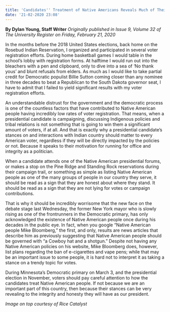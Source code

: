 ```yaml
---
title: 'Candidates'' Treatment of Native Americans Reveals Much of Their Character'
date: '21-02-2020 23:08'
---
```


**By Dylan Young, Staff Writer** _Originally published in Issue 9, Volume 32 of The University Register on Friday, February 21, 2020_

In the months before the 2018 United States elections, back home on the Rosebud Indian Reservation, I organized and participated in several voter registration efforts. During home basketball games I would table in the school’s lobby with registration forms. At halftime I would run out into the bleachers with a pen and clipboard, only to dive into a sea of ‘No thank yous’ and blunt refusals from elders. As much as I would like to take partial credit for Democratic populist Billie Sutton coming closer than any nominee in three decades to beat a Republican to the South Dakota governor seat, I have to admit that I failed to yield significant results with my voter registration efforts.

An understandable distrust for the government and the democratic process is one of the countless factors that have contributed to Native American people having incredibly low rates of voter registration. That means, when a presidential candidate is campaigning, discussing Indigenous policies and tribal relations is not something that is going to win them a significant amount of voters, if at all. And that is exactly why a presidential candidate’s stances on and interactions with Indian country should matter to every American voter, regardless if they will be directly impacted by the policies or not. Because it speaks to their motivation for running for office and integrity as a politician.

When a candidate attends one of the Native American presidential forums, or makes a stop on the Pine Ridge and Standing Rock reservations during their campaign trail, or something as simple as listing Native American people as one of the many groups of people in our country they serve, it should be read as a sign that they are honest about where they stand. It should be read as a sign that they are not lying for votes or campaign contributions.

That is why it should be incredibly worrisome that the new face on the debate stage last Wednesday, the former New York mayor who is slowly rising as one of the frontrunners in the Democratic primary, has only acknowledged the existence of Native American people once during his decades in the public eye. In fact, when you google “Native American people Mike Bloomberg,” the first, and only, results are news articles that describe him as previously suggesting that Native American people should be governed with “a Cowboy hat and a shotgun.” Despite not having any Native American policies on his website, Mike Bloomberg does, however, list plans regarding the ban of e-cigarettes and vape pens; while that may be an important issue to some people, it is hard not to interpret it as taking a stance on a trendy topic for votes.

During Minnesota’s Democratic primary on March 3, and the presidential election in November, voters should pay careful attention to how the candidates treat Native American people. If not because we are an important part of this country, then because their stances can be very revealing to the integrity and honesty they will have as our president.

_Image on top courtesy of Rice Catalyst_